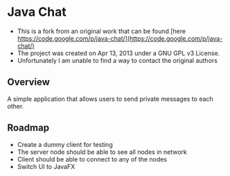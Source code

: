 # Java Chat
- This is a fork from an original work that can be found [here https://code.google.com/p/java-chat/](https://code.google.com/p/java-chat/)
- The project was created on Apr 13, 2013 under a GNU GPL v3 License. 
- Unfortunately I am unable to find a way to contact the original authors 

## Overview
A simple application that allows users to send private messages to each other.


## Roadmap
- Create a dummy client for testing 
- The server node should be able to see all nodes in network
- Client should be able to connect to any of the nodes
- Switch UI to JavaFX
 
   
